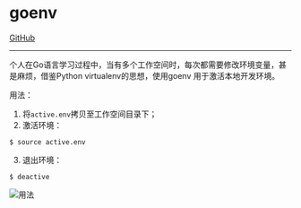 # goenv

[GitHub](https://github.com/FlyingDuck/goenv)

---


个人在Go语言学习过程中，当有多个工作空间时，每次都需要修改环境变量，甚是麻烦，借鉴Python virtualenv的思想，使用goenv 用于激活本地开发环境。

用法：

1. 将`active.env`拷贝至工作空间目录下；
2. 激活环境：  
  ```
  $ source active.env 
  ```
3. 退出环境：  
  ```
  $ deactive
  ```
  
![用法](http://upload-images.jianshu.io/upload_images/1366868-6b818bd89523fa6f.png?imageMogr2/auto-orient/strip%7CimageView2/2/w/1240)
